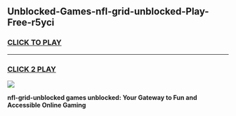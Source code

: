 
## Unblocked-Games-nfl-grid-unblocked-Play-Free-r5yci
<h3>
<a href="https://premium76.site?title=nfl-grid-unblocked&ref=23A">CLICK TO PLAY</a></h3>
<hr>

<h3>
<a href="https://premium76.site?title=nfl-grid-unblocked&ref=23A">CLICK 2 PLAY</a>
  
</h3>

<a href="https://premium76.site?title=nfl-grid-unblocked&ref=23A"><img src="https://clearcache.store/games.png"></a>


**nfl-grid-unblocked games unblocked: Your Gateway to Fun and Accessible Online Gaming**

